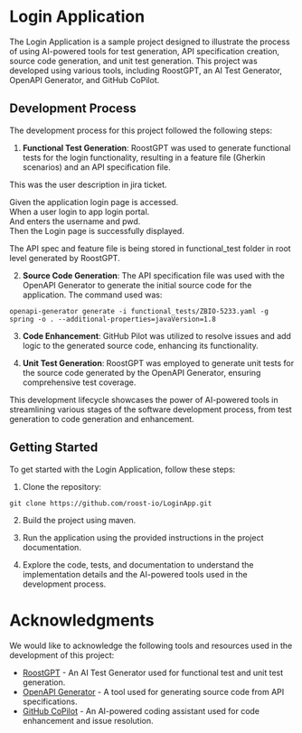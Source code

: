 # Login Application

The Login Application is a sample project designed to illustrate the process of using AI-powered tools for test generation, API specification creation, source code generation, and unit test generation. This project was developed using various tools, including RoostGPT, an AI Test Generator, OpenAPI Generator, and GitHub CoPilot.

## Development Process

The development process for this project followed the following steps:

1. **Functional Test Generation**: RoostGPT was used to generate functional tests for the login functionality, resulting in a feature file (Gherkin scenarios) and an API specification file.

  This was the user description in jira ticket.
  
  Given the application login page is accessed.  
  When a user login to app login portal.  
  And enters the username and pwd.  
  Then the Login page is successfully displayed.  

  The API spec and feature file is being stored in functional_test folder in root level generated by RoostGPT.


2. **Source Code Generation**: The API specification file was used with the OpenAPI Generator to generate the initial source code for the application. The command used was:

  ```openapi-generator generate -i functional_tests/ZBIO-5233.yaml -g spring -o . --additional-properties=javaVersion=1.8```

3. **Code Enhancement**: GitHub Pilot was utilized to resolve issues and add logic to the generated source code, enhancing its functionality.

4. **Unit Test Generation**: RoostGPT was employed to generate unit tests for the source code generated by the OpenAPI Generator, ensuring comprehensive test coverage.

This development lifecycle showcases the power of AI-powered tools in streamlining various stages of the software development process, from test generation to code generation and enhancement.

## Getting Started

To get started with the Login Application, follow these steps:

1. Clone the repository:

```git clone https://github.com/roost-io/LoginApp.git```

2. Build the project using maven.

3. Run the application using the provided instructions in the project documentation.

4. Explore the code, tests, and documentation to understand the implementation details and the AI-powered tools used in the development process.

# Acknowledgments

We would like to acknowledge the following tools and resources used in the development of this project:

- [RoostGPT](https://www.roost.ai/) - An AI Test Generator used for functional test and unit test generation.
- [OpenAPI Generator](https://openapi-generator.tech/) - A tool used for generating source code from API specifications.
- [GitHub CoPilot](https://pilot.github.com/) - An AI-powered coding assistant used for code enhancement and issue resolution.


